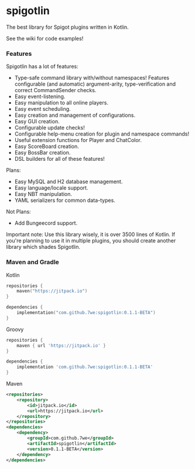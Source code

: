 # spigotlin
The best library for Spigot plugins written in Kotlin.

See the wiki for code examples!

### Features
Spigotlin has a lot of features:
- Type-safe command library with/without namespaces! Features configurable (and automatic) argument-arity, type-verification and correct CommandSender checks.
- Easy event-listening.
- Easy manipulation to all online players.
- Easy event scheduling.
- Easy creation and management of configurations.
- Easy GUI creation.
- Configurable update checks!
- Configurable help-menu creation for plugin and namespace commands!
- Useful extension functions for Player and ChatColor.
- Easy ScoreBoard creation.
- Easy BossBar creation.
- DSL builders for all of these features!

Plans:
- Easy MySQL and H2 database management.
- Easy language/locale support.
- Easy NBT manipulation.
- YAML serializers for common data-types.

Not Plans:
- Add Bungeecord support.

Important note:
Use this library wisely, it is over 3500 lines of Kotlin. If you're planning to use it in multiple plugins, you should create another library which shades Spigotlin.

### Maven and Gradle
Kotlin
```kotlin
repositories {
    maven("https://jitpack.io")
}

dependencies {
    implementation("com.github.7we:spigotlin:0.1.1-BETA")
}
```

Groovy
```groovy
repositories {
    maven { url 'https://jitpack.io' }
}

dependencies {
    implementation 'com.github.7we:spigotlin:0.1.1-BETA'
}
```

Maven
```xml
<repositories>
    <repository>
        <id>jitpack.io</id>
        <url>https://jitpack.io</url>
    </repository>
</repositories>
<dependencies>
    <dependency>
        <groupId>com.github.7we</groupId>
        <artifactId>spigotlin</artifactId>
        <version>0.1.1-BETA</version>
    </dependency>
</dependencies>
```
